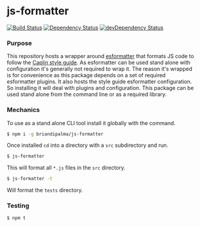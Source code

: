 # js-formatter
[![Build Status](https://secure.travis-ci.org/briandipalma/js-formatter.png)](http://travis-ci.org/briandipalma/js-formatter)
[![Dependency Status](https://david-dm.org/briandipalma/js-formatter.png)](https://david-dm.org/briandipalma/js-formatter)
[![devDependency Status](https://david-dm.org/briandipalma/js-formatter/dev-status.svg)](https://david-dm.org/briandipalma/js-formatter#info=devDependencies)

### Purpose

This repository hosts a wrapper around [esformatter](https://github.com/millermedeiros/esformatter/) that formats JS
code to follow the [Caplin style guide](https://github.com/caplin/StyleGuide). As esformatter can be used stand alone
with configuration it's generally not required to wrap it. The reason it's wrapped is for convenience as this package
depends on a set of required esformatter plugins. It also hosts the style guide esformatter configuration. So
installing it will deal with plugins and configuration. This package can be used stand alone from the command line or
as a required library.

### Mechanics

To use as a stand alone CLI tool install it globally with the command.

```bash
$ npm i -g briandipalma/js-formatter
```

Once installed `cd` into a directory with a `src` subdirectory and run.

```bash
$ js-formatter
```

This will format all `*.js` files in the `src` directory.

```bash
$ js-formatter -t
```

Will format the `tests` directory.

### Testing

```bash
$ npm t
```
